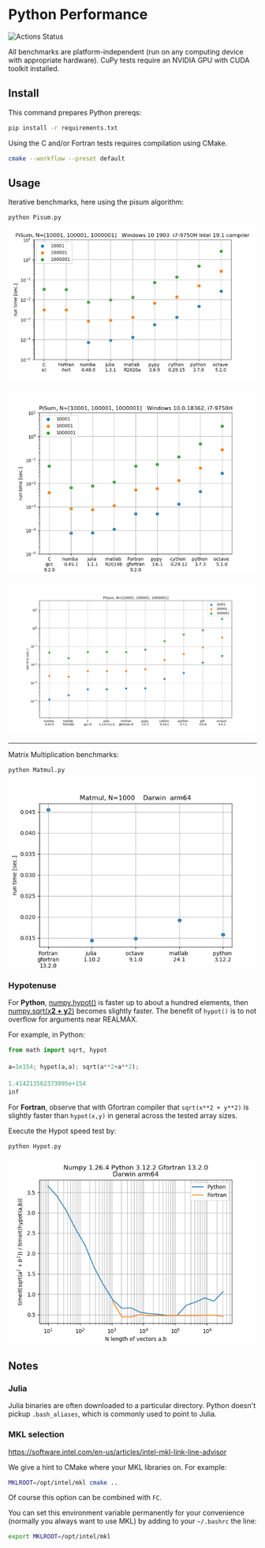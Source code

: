 # Python Performance

![Actions Status](https://github.com/scivision/python-performance/workflows/ci/badge.svg)

All benchmarks are platform-independent (run on any computing device with appropriate hardware).
CuPy tests require an NVIDIA GPU with CUDA toolkit installed.

## Install

This command prepares Python prereqs:

```sh
pip install -r requirements.txt
```

Using the C and/or Fortran tests requires compilation using CMake.

```sh
cmake --workflow --preset default
```

## Usage

Iterative benchmarks, here using the pisum algorithm:

```sh
python Pisum.py
```

![Pi (Machin) benchmark Windows 10 Intel 19.1](./gfx/pisum_intel_9750.png)

![Pi (Machin) benchmark Windows 10](./gfx/pisum_windows_9750H.png)

![Pi (Machin) benchmark](./gfx/pisum_gcc_unplug-2019-01.png)

---

Matrix Multiplication benchmarks:

```sh
python Matmul.py
```

![Matrix Multiplication benchmark](./gfx/matmul.png)

### Hypotenuse

For **Python**,
[numpy.hypot()](https://numpy.org/doc/stable/reference/generated/numpy.hypot.html)
is faster up to about a hundred elements, then
[numpy.sqrt(x**2 + y**2)](https://numpy.org/doc/stable/reference/generated/numpy.sqrt.html)
becomes slightly faster.
The benefit of `hypot()` is to not overflow for arguments near REALMAX.

For example, in Python:

```python
from math import sqrt, hypot

a=1e154; hypot(a,a); sqrt(a**2+a**2);

1.414213562373095e+154
inf
```

For **Fortran**, observe that with Gfortran compiler that `sqrt(x**2 + y**2)` is slightly faster than `hypot(x,y)` in general across the tested array sizes.

Execute the Hypot speed test by:

```sh
python Hypot.py
```

![hypot() vs rsq()](./gfx/hypot.png)

## Notes

### Julia

Julia binaries are often downloaded to a particular directory.
Python doesn't pickup `.bash_aliases`, which is commonly used to point to Julia.

### MKL selection

https://software.intel.com/en-us/articles/intel-mkl-link-line-advisor

We give a hint to CMake where your MKL libraries on.
For example:
```sh
MKLROOT=/opt/intel/mkl cmake ..
```
Of course this option can be combined with `FC`.

You can set this environment variable permanently for your convenience
(normally you always want to use MKL) by adding to your `~/.bashrc` the
line:
```sh
export MKLROOT=/opt/intel/mkl
```
